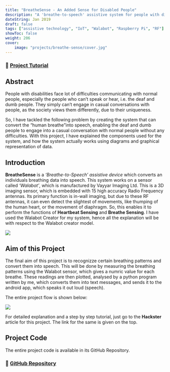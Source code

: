 ```yaml
---
title: "BreatheSense - An Added Sense for Disabled People"
description: "A 'breathe-to-speech' assistive system for people with disabilities."
dateString: Jan 2019
draft: false
tags: ["assistive technology", "IoT", "Walabot", "Raspberry Pi", "RF"]
showToc: false
weight: 206
cover:
    image: "projects/breathe-sense/cover.jpg"
--- 
```

### 🔗 [Project Tutorial](https://www.hackster.io/dhairya-parikh/breathe-sense-an-added-sense-for-disabled-people-b601e3)

## Abstract
People with disabilities face lot of difficulties communicating with normal people, especially the people who can’t speak or hear, i.e. the deaf and dumb people. They simply can’t engage in casual conversations with people, as the society views them differently, due to their uniqueness.

So, I have tackled the following problem by creating the system that can convert the “human breathe”into speech, enabling the deaf and dumb people to engage into a casual conversation with normal people without any difficulties. With this project, I have explained the components used for the system, and how the system actually works using diagrams and graphical representation of data.

## Introduction

**BreatheSense** is a *‘Breathe-to-Speech’ assistive device* which converts an individuals breathing data into speech. This system works on a sensor called *‘Walabot’*, which is manufactured by Vayyar Imaging Ltd. This is a 3D imaging sensor, which is embedded with 15 high accuracy Radio Frequency antennas. Its primary function is in-wall imaging, but due to these RF antennas, it can even detect the slightest of movements, like thumping of the human heart, or the movement of diaphragm. So, this enables it to perform the functions of **Heartbeat Sensing** and **Breathe Sensing**. I have used the Walabot Creator for my system, hence all the explanation will be with respect to the Walabot creator model.

![](/projects/breathe-sense/walabot.jpg)

## Aim of this Project

The final aim of this project is to recognizze certain breathing patterns and convert them into speech. This will be done by measuring the breathing patterns using the Walabot sensor, which gives a numric value for each breathe. These readings are then plotted, analysed by a python program written by me, which converts them into text messages, and sends it to the android app, which speaks it out loud (speech).

The entire project flow is shown below:

![](/projects/breathe-sense/schematic.jpg)

For detailed explanation and a step by step tutorial, just go to the **Hackster** article for this project. The link for the same is given on the top.

## Project Code
The entire project code is available in its GitHub Repository.

### 🔗 [GitHub Repository](https://github.com/Dhairya1007/BreatheSense)
